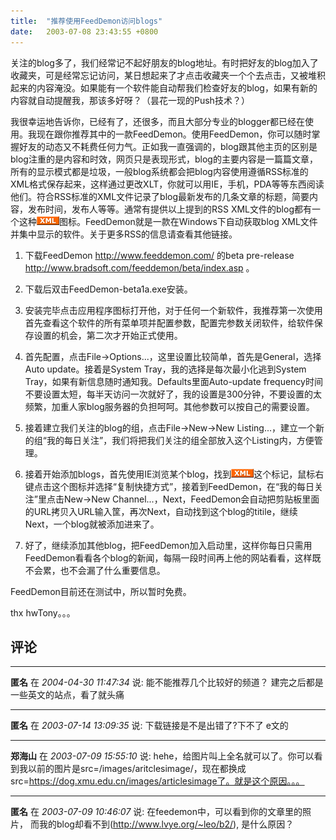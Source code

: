 ```yaml
---
title:  "推荐使用FeedDemon访问blogs"
date:   2003-07-08 23:43:55 +0800
---
```


关注的blog多了，我们经常记不起好朋友的blog地址。有时把好友的blog加入了收藏夹，可是经常忘记访问，某日想起来了才点击收藏夹一个个去点击，又被堆积起来的内容淹没。如果能有一个软件能自动帮我们检查好友的blog，如果有新的内容就自动提醒我，那该多好呀？（昙花一现的Push技术？）  

我很幸运地告诉你，已经有了，还很多，而且大部分专业的blogger都已经在使用。我现在跟你推荐其中的一款FeedDemon。使用FeedDemon，你可以随时掌握好友的动态又不耗费任何力气。正如我一直强调的，blog跟其他主页的区别是blog注重的是内容和时效，网页只是表现形式，blog的主要内容是一篇篇文章，所有的显示模式都是垃圾，一般blog系统都会把blog内容使用遵循RSS标准的XML格式保存起来，这样通过更改XLT，你就可以用IE，手机，PDA等等东西阅读他们。符合RSS标准的XML文件记录了blog最新发布的几条文章的标题，简要内容，发布时间，发布人等等。通常有提供以上提到的RSS XML文件的blog都有一个这种![](/images/2011/tech/xml.gif)图标。FeedDemon就是一款在Windows下自动获取blog XML文件并集中显示的软件。关于更多RSS的信息请查看其他链接。  

  1. 下载FeedDemon http://www.feeddemon.com/ 的beta pre-release http://www.bradsoft.com/feeddemon/beta/index.asp 。

  2. 下载后双击FeedDemon-beta1a.exe安装。

  3. 安装完毕点击应用程序图标打开他，对于任何一个新软件，我推荐第一次使用首先查看这个软件的所有菜单项并配置参数，配置完参数关闭软件，给软件保存设置的机会，第二次才开始正式使用。

  4. 首先配置，点击File->Options...，这里设置比较简单，首先是General，选择Auto update。接着是System Tray，我的选择是每次最小化逃到System Tray，如果有新信息随时通知我。Defaults里面Auto-update frequency时间不要设置太短，每半天访问一次就好了，我的设置是300分钟，不要设置的太频繁，加重人家blog服务器的负担呵呵。其他参数可以按自己的需要设置。

  5. 接着建立我们关注的blog的组，点击File->New->New Listing...，建立一个新的组“我的每日关注”，我们将把我们关注的组全部放入这个Listing内，方便管理。

  6. 接着开始添加blogs，首先使用IE浏览某个blog，找到![](/images/2011/tech/xml.gif)这个标记，鼠标右键点击这个图标并选择“复制快捷方式”，接着到FeedDemon，在“我的每日关注”里点击New->New Channel...，Next，FeedDemon会自动把剪贴板里面的URL拷贝入URL输入筐，再次Next，自动找到这个blog的titile，继续Next，一个blog就被添加进来了。

  7. 好了，继续添加其他blog，把FeedDemon加入启动里，这样你每日只需用FeedDemon看看各个blog的新闻，每隔一段时间再上他的网站看看，这样既不会累，也不会漏了什么重要信息。

FeedDemon目前还在测试中，所以暂时免费。  

thx hwTony。。。  


## 评论

*****
**匿名** 在 *2004-04-30 11:47:34* 说: 能不能推荐几个比较好的频道？
建完之后都是一些英文的站点，看了就头痛

*****
**匿名** 在 *2003-07-14 13:09:35* 说: 下载链接是不是出错了?下不了  e文的  

*****
**郑海山** 在 *2003-07-09 15:55:10* 说: hehe，给图片叫上全名就可以了。你可以看到我以前的图片是src=/images/aritclesimage/，现在都换成src=https://dog.xmu.edu.cn/images/articlesimage了。就是这个原因。。。

*****
**匿名** 在 *2003-07-09 10:46:07* 说: 在feedemon中，可以看到你的文章里的照片，
而我的blog却看不到(http://www.lvye.org/~leo/b2/), 是什么原因？

